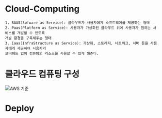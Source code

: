 # Cloud-Computing

    1. SAAS(Sofware as Service): 클라우드가 사용자에게 소프트웨어를 제공하는 형태
    2. Paas(Platform as Service): 사용자가 가상화된 클라우드 위에 사용자가 원하는 서비스를 개발할 수 있도록
    개발 환경을 구축해주는 형태
    3. Iaas(InfraStructure as Service): 가상화, 스토레지, 네트워크, 서버 등을 사용자에게 제공하여 사용자가
    오버헤드 없이 컴퓨팅의 리소스를 사용할 수 있게 해준다.

#  클라우드 컴퓨팅 구성
![AWS 기준](https://user-images.githubusercontent.com/65396939/205218379-5cc35a62-3ea8-4735-a110-bc5696172cf9.png)
 
 
 # Deploy

